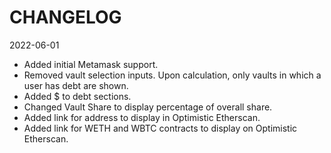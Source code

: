 # CHANGELOG

2022-06-01
- Added initial Metamask support.
- Removed vault selection inputs. Upon calculation, only vaults in which a user has debt are shown.
- Added $ to debt sections.
- Changed Vault Share to display percentage of overall share.
- Added link for address to display in Optimistic Etherscan.
- Added link for WETH and WBTC contracts to display on Optimistic Etherscan.